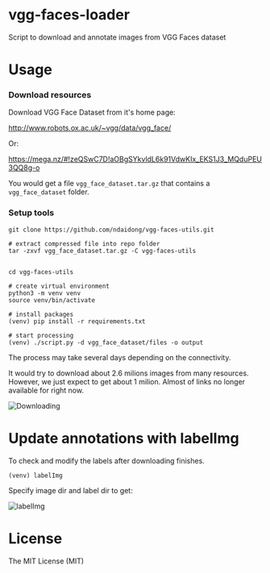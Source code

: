 # vgg-faces-loader
Script to download and annotate images from VGG Faces dataset


# Usage


### Download resources

Download VGG Face Dataset from it's home page:

http://www.robots.ox.ac.uk/~vgg/data/vgg_face/

Or:

https://mega.nz/#!zeQSwC7D!aOBgSYkvldL6k91VdwKIx_EKS1J3_MQduPEU3QQ8g-o

You would get a file `vgg_face_dataset.tar.gz` that contains a `vgg_face_dataset` folder.


### Setup tools

```
git clone https://github.com/ndaidong/vgg-faces-utils.git

# extract compressed file into repo folder
tar -zxvf vgg_face_dataset.tar.gz -C vgg-faces-utils


cd vgg-faces-utils

# create virtual environment
python3 -m venv venv
source venv/bin/activate

# install packages
(venv) pip install -r requirements.txt

# start processing
(venv) ./script.py -d vgg_face_dataset/files -o output
```

The process may take several days depending on the connectivity.

It would try to download about 2.6 milions images from many resources.
However, we just expect to get about 1 milion.
Almost of links no longer available for right now.

![Downloading](https://i.imgur.com/w5Q6bF8.png)


# Update annotations with labelImg


To check and modify the labels after downloading finishes.


```
(venv) labelImg
```

Specify image dir and label dir to get:

![labelImg](https://i.imgur.com/IZH6t72.png)




# License

The MIT License (MIT)
